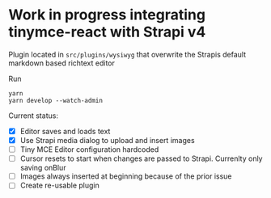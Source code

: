 # Work in progress integrating tinymce-react with Strapi v4

Plugin located in `src/plugins/wysiwyg` that overwrite the Strapis default markdown based richtext editor

Run
```
yarn
yarn develop --watch-admin
```

Current status:
- [x] Editor saves and loads text
- [x] Use Strapi media dialog to upload and insert images 
- [ ] Tiny MCE Editor configuration hardcoded
- [ ] Cursor resets to start when changes are passed to Strapi. Currenlty only saving onBlur
- [ ] Images always inserted at beginning because of the prior issue
- [ ] Create re-usable plugin
